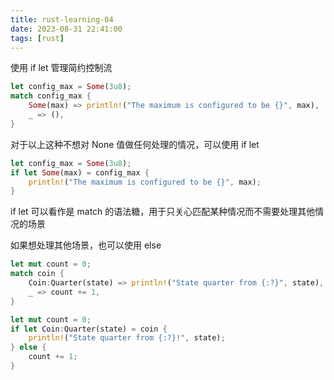 ```yaml
---
title: rust-learning-04
date: 2023-08-31 22:41:00
tags: [rust]
---
```


使用 if let 管理简约控制流

<!--more-->


```rs
let config_max = Some(3u8);
match config_max {
    Some(max) => println!("The maximum is configured to be {}", max),
    _ => (),
}
```

对于以上这种不想对 None 值做任何处理的情况，可以使用 if let

```rs
let config_max = Some(3u8);
if let Some(max) = config_max {
    println!("The maximum is configured to be {}", max);
}
```

if let 可以看作是 match 的语法糖，用于只关心匹配某种情况而不需要处理其他情况的场景

如果想处理其他场景，也可以使用 else

```rs
let mut count = 0;
match coin {
    Coin:Quarter(state) => println!("State quarter from {:?}", state),
    _ => count += 1,
}
```

```rs
let mut count = 0;
if let Coin:Quarter(state) = coin {
    println!("State quarter from {:?}!", state);
} else {
    count += 1;
}
```
